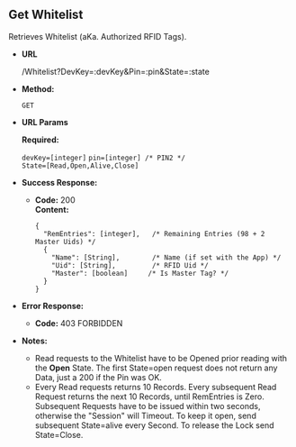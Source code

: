 **Get Whitelist**
----

Retrieves Whitelist (aKa. Authorized RFID Tags).

* **URL**

  /Whitelist?DevKey=:devKey&Pin=:pin&State=:state

* **Method:**
  
  `GET`
  
*  **URL Params**

   **Required:**
 
   `devKey=[integer]`
   `pin=[integer] /* PIN2 */`              
   `State=[Read,Open,Alive,Close]`

* **Success Response:**
  
  * **Code:** 200 <br />
    **Content:** 
    
    ```
    {
      "RemEntries": [integer],   /* Remaining Entries (98 + 2 Master Uids) */
      {
        "Name": [String],        /* Name (if set with the App) */
        "Uid": [String],         /* RFID Uid */
        "Master": [boolean]     /* Is Master Tag? */
      }
    }
    ```
 
* **Error Response:**

  * **Code:** 403 FORBIDDEN

* **Notes:**

    * Read requests to the Whitelist have to be Opened prior reading with the **Open** State. The first State=open request does not return any Data, just a 200 if the Pin was OK.
    * Every Read requests returns 10 Records. Every subsequent Read Request returns the next 10 Records, until RemEntries is Zero. Subsequent Requests have to be issued within two seconds, otherwise the "Session" will Timeout. To keep it open, send subsequent State=alive every Second. To release the Lock send State=Close.

